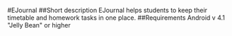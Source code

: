#EJournal
##Short description
EJournal helps students to keep their timetable and homework tasks in one place.
##Requirements
Android v 4.1 "Jelly Bean" or higher